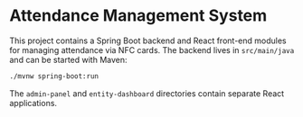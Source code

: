# Attendance Management System

This project contains a Spring Boot backend and React front-end modules for managing attendance via NFC cards. The backend lives in `src/main/java` and can be started with Maven:

```bash
./mvnw spring-boot:run
```

The `admin-panel` and `entity-dashboard` directories contain separate React applications.


